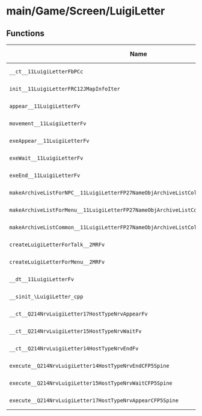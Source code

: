 # main/Game/Screen/LuigiLetter

## Functions

| Name | Address | Match % |
|------|---------|---------|
| `__ct__11LuigiLetterFbPCc` | `0x8036BF30` | :x: (0.0%) |
| `init__11LuigiLetterFRC12JMapInfoIter` | `0x8036BF9C` | :x: (0.0%) |
| `appear__11LuigiLetterFv` | `0x8036C0B8` | :x: (0.0%) |
| `movement__11LuigiLetterFv` | `0x8036C0F0` | :x: (0.0%) |
| `exeAppear__11LuigiLetterFv` | `0x8036C130` | :x: (0.0%) |
| `exeWait__11LuigiLetterFv` | `0x8036C1C4` | :x: (0.0%) |
| `exeEnd__11LuigiLetterFv` | `0x8036C254` | :x: (0.0%) |
| `makeArchiveListForNPC__11LuigiLetterFP27NameObjArchiveListCollectorRC12JMapInfoIter` | `0x8036C2C8` | :x: (0.0%) |
| `makeArchiveListForMenu__11LuigiLetterFP27NameObjArchiveListCollectorRC12JMapInfoIter` | `0x8036C300` | :x: (0.0%) |
| `makeArchiveListCommon__11LuigiLetterFP27NameObjArchiveListCollectorPCc` | `0x8036C338` | :x: (0.0%) |
| `createLuigiLetterForTalk__2MRFv` | `0x8036C3A0` | :x: (0.0%) |
| `createLuigiLetterForMenu__2MRFv` | `0x8036C3F4` | :x: (0.0%) |
| `__dt__11LuigiLetterFv` | `0x8036C448` | :x: (0.0%) |
| `__sinit_\LuigiLetter_cpp` | `0x8036C4A4` | :x: (0.0%) |
| `__ct__Q214NrvLuigiLetter17HostTypeNrvAppearFv` | `0x8036C4D8` | :x: (0.0%) |
| `__ct__Q214NrvLuigiLetter15HostTypeNrvWaitFv` | `0x8036C4E8` | :x: (0.0%) |
| `__ct__Q214NrvLuigiLetter14HostTypeNrvEndFv` | `0x8036C4F8` | :x: (0.0%) |
| `execute__Q214NrvLuigiLetter14HostTypeNrvEndCFP5Spine` | `0x8036C508` | :x: (0.0%) |
| `execute__Q214NrvLuigiLetter15HostTypeNrvWaitCFP5Spine` | `0x8036C510` | :x: (0.0%) |
| `execute__Q214NrvLuigiLetter17HostTypeNrvAppearCFP5Spine` | `0x8036C518` | :x: (0.0%) |